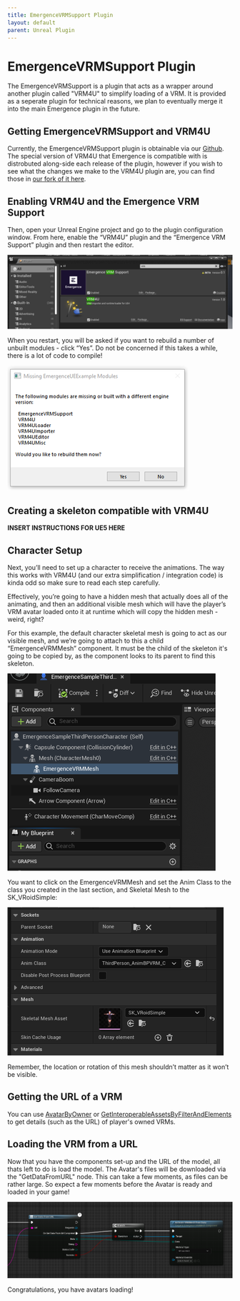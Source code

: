 ```yaml
---
title: EmergenceVRMSupport Plugin
layout: default
parent: Unreal Plugin
---
```


# EmergenceVRMSupport Plugin

The EmergenceVRMSupport is a plugin that acts as a wrapper around another plugin called "VRM4U" to simplify loading of a VRM. It is provided as a seperate plugin for technical reasons, we plan to eventually merge it into the main Emergence plugin in the future.

## Getting EmergenceVRMSupport and VRM4U

Currently, the EmergenceVRMSupport plugin is obtainable via our [Github](https://github.com/CrucibleNetworksLtd/EmergenceSDKUnreal/releases). The special version of VRM4U that Emergence is compatible with is distrobuted along-side each release of the plugin, however if you wish to see what the changes we make to the VRM4U plugin are, you can find those in [our fork of it here](https://github.com/CrucibleNetworksLtd/VRM4U).

## Enabling VRM4U and the Emergence VRM Support

Then, open your Unreal Engine project and go to the plugin configuration window. From here, enable the “VRM4U” plugin and the “Emergence VRM Support” plugin and then restart the editor.

![](EnablingPlugins.PNG)

When you restart, you will be asked if you want to rebuild a number of unbuilt modules - click “Yes”. Do not be concerned if this takes a while, there is a lot of code to compile!

![](MissingModules.PNG)

## Creating a skeleton compatible with VRM4U

**INSERT INSTRUCTIONS FOR UE5 HERE**

## Character Setup

Next, you’ll need to set up a character to receive the animations. The way this works with VRM4U (and our extra simplification / integration code) is kinda odd so make sure to read each step carefully.

Effectively, you’re going to have a hidden mesh that actually does all of the animating, and then an additional visible mesh which will have the player’s VRM avatar loaded onto it at runtime which will copy the hidden mesh - weird, right?

For this example, the default character skeletal mesh is going to act as our visible mesh, and we’re going to attach to this a child “EmergenceVRMMesh” component. It must be the child of the skeleton it's going to be copied by, as the component looks to its parent to find this skeleton.

![](CharacterSetup.PNG)

You want to click on the EmergenceVRMMesh and set the Anim Class to the class you created in the last section, and Skeletal Mesh to the SK_VRoidSimple:

![](CharacterSetup2.PNG)

Remember, the location or rotation of this mesh shouldn’t matter as it won’t be visible.

## Getting the URL of a VRM

You can use [AvatarByOwner](./Unreal/APIs/EmergenceInventory/AvatarByOwner) or [GetInteroperableAssetsByFilterAndElements](./EmergenceIAS/GetInteroperableAssetsByFilterAndElements) to get details (such as the URL) of player's owned VRMs.

## Loading the VRM from a URL

Now that you have the components set-up and the URL of the model, all thats left to do is load the model. The Avatar's files will be downloaded via the "GetDataFromURL" node. This can take a few moments, as files can be rather large. So expect a few moments before the Avatar is ready and loaded in your game!

![](LoadingFromURL.PNG)

Congratulations, you have avatars loading!
